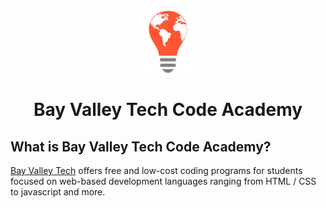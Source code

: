 <div align="center"> 
<img src="https://github.com/kgalejandrino/bvtca-coursework/blob/main/Week-2/kevin-alejandrino-login-ui-with-flexbox/img/logo.png?raw=true" alt="DevChallenges Logo" width="100px" height="100px">
</div>
<h1 align="center"> Bay Valley Tech Code Academy </h1>

## What is Bay Valley Tech Code Academy?
[Bay Valley Tech](https://www.bayvalleytech.com/about) offers free and low-cost coding programs for students focused on web-based development languages ranging from HTML / CSS to javascript and more.

